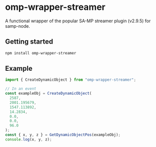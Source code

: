 # omp-wrapper-streamer

A functional wrapper of the popular SA-MP streamer plugin (v2.9.5) for samp-node.

## Getting started

```sh
npm install omp-wrapper-streamer
```

## Example

```ts
import { CreateDynamicObject } from "omp-wrapper-streamer";

// In an event
const exampleObj = CreateDynamicObject(
  2587,
  2001.195679,
  1547.113892,
  14.2834,
  0.0,
  0.0,
  96.0
);
const { x, y, z } = GetDynamicObjectPos(exampleObj);
console.log(x, y, z);
```

